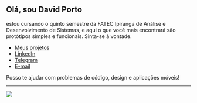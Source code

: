 ## Olá, sou David Porto

estou cursando o quinto semestre da FATEC Ipiranga de Análise e Desenvolvimento de Sistemas, e aqui o que você mais encontrará são protótipos simples e funcionais. Sinta-se à vontade.

* [Meus projetos](https://github.com/davidevol?tab=repositories)
* [LinkedIn](https://www.linkedin.com/in/david-porto/)
* [Telegram](https://t.me/RosaEscuro)
* [E-mail](mailto:davidcontato@pm.me)

Posso te ajudar com problemas de código, design e aplicações móveis! 

----

<div><img src="https://github-readme-stats.vercel.app/api/top-langs/?username=davidevol&langs_count=15&title_color=58a6ff&hide_border=true&layout=compact&hide=Jupyter%20Notebook&bg_color=00000000"></div>
